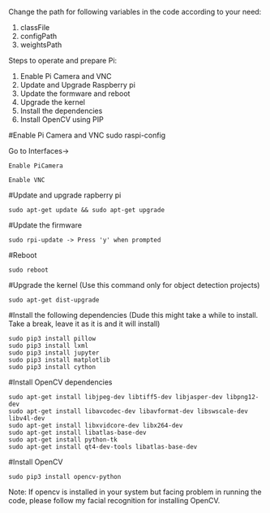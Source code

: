 Change the path for following variables in the code according to your need:
1. classFile
2. configPath
3. weightsPath

Steps to operate and prepare Pi:
1. Enable Pi Camera and VNC
2. Update and Upgrade Raspberry pi
3. Update the formware and reboot
4. Upgrade the kernel
5. Install the dependencies
6. Install OpenCV using PIP

#Enable Pi Camera and VNC
sudo raspi-config

  Go to Interfaces->
  
	Enable PiCamera
	  
	Enable VNC
    
#Update and upgrade rapberry pi

	sudo apt-get update && sudo apt-get upgrade

#Update the firmware

	sudo rpi-update -> Press 'y' when prompted

#Reboot

	sudo reboot

#Upgrade the kernel (Use this command only for object detection projects)

	sudo apt-get dist-upgrade

#Install the following dependencies (Dude this might take a while to install. Take a break, leave it as it is and it will install)

	sudo pip3 install pillow
	sudo pip3 install lxml
	sudo pip3 install jupyter
	sudo pip3 install matplotlib
	sudo pip3 install cython

#Install OpenCV dependencies

	sudo apt-get install libjpeg-dev libtiff5-dev libjasper-dev libpng12-dev
	sudo apt-get install libavcodec-dev libavformat-dev libswscale-dev libv4l-dev
	sudo apt-get install libxvidcore-dev libx264-dev
	sudo apt-get install libatlas-base-dev
	sudo apt-get install python-tk
	sudo apt-get install qt4-dev-tools libatlas-base-dev

#Install OpenCV

	sudo pip3 install opencv-python

Note: If opencv is installed in your system but facing problem in running the code, please follow my facial recognition for installing OpenCV.
